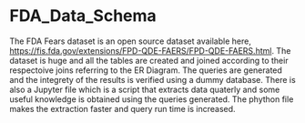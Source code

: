# FDA_Data_Schema
The FDA Fears dataset is an open source dataset available here, https://fis.fda.gov/extensions/FPD-QDE-FAERS/FPD-QDE-FAERS.html.
The dataset is huge and all the tables are created and joined according to their respectoive joins referring to the ER Diagram. 
The queries are generated and the integrety of the results is verified using a dummy database. 
There is also a Jupyter file which is a script that extracts data quaterly and some useful knowledge is obtained using the queries generated. The phython file makes the extraction faster and query run time is increased. 
